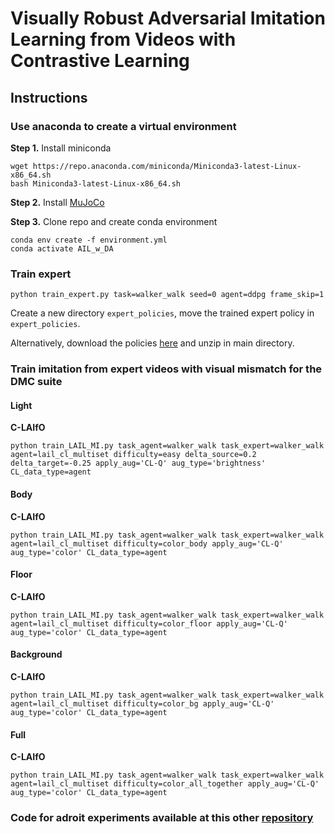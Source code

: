 # Visually Robust Adversarial Imitation Learning from Videos with Contrastive Learning

## Instructions

### Use anaconda to create a virtual environment

**Step 1.** Install miniconda

```shell
wget https://repo.anaconda.com/miniconda/Miniconda3-latest-Linux-x86_64.sh
bash Miniconda3-latest-Linux-x86_64.sh
```

**Step 2.** Install [MuJoCo](https://github.com/deepmind/mujoco)

**Step 3.** Clone repo and create conda environment

```shell
conda env create -f environment.yml
conda activate AIL_w_DA
```

### Train expert

```shell
python train_expert.py task=walker_walk seed=0 agent=ddpg frame_skip=1
```
Create a new directory `expert_policies`, move the trained expert policy in `expert_policies`.

Alternatively, download the policies [here](https://figshare.com/s/22de566de2229068fb75) and unzip in main directory.

### Train imitation from expert videos with visual mismatch for the DMC suite

#### Light

**C-LAIfO**

```shell
python train_LAIL_MI.py task_agent=walker_walk task_expert=walker_walk agent=lail_cl_multiset difficulty=easy delta_source=0.2 delta_target=-0.25 apply_aug='CL-Q' aug_type='brightness' CL_data_type=agent
```

#### Body

**C-LAIfO**

```shell
python train_LAIL_MI.py task_agent=walker_walk task_expert=walker_walk agent=lail_cl_multiset difficulty=color_body apply_aug='CL-Q' aug_type='color' CL_data_type=agent
```

#### Floor

**C-LAIfO**

```shell
python train_LAIL_MI.py task_agent=walker_walk task_expert=walker_walk agent=lail_cl_multiset difficulty=color_floor apply_aug='CL-Q' aug_type='color' CL_data_type=agent
```

#### Background

**C-LAIfO**

```shell
python train_LAIL_MI.py task_agent=walker_walk task_expert=walker_walk agent=lail_cl_multiset difficulty=color_bg apply_aug='CL-Q' aug_type='color' CL_data_type=agent
```

#### Full

**C-LAIfO**

```shell
python train_LAIL_MI.py task_agent=walker_walk task_expert=walker_walk agent=lail_cl_multiset difficulty=color_all_together apply_aug='CL-Q' aug_type='color' CL_data_type=agent
```

### Code for adroit experiments available at this other [repository](https://anonymous.4open.science/r/C-LAIfO_adroit-1D18/adroit.py) 
